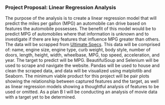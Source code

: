 ### Project Proposal: Linear Regression Analysis

The purpose of the analysis is to create a linear regression model that will predict the miles per gallon (MPG) an automobile can drive based on features the automobile possesses. The benefit of this model would be to predict MPG of automobiles where that information is unknown and to investigate if there are key features that influence MPG greater than others. The data will be scrapped from [Ultimate Specs](https://www.ultimatespecs.com). This data will be comprised of: name, engine size, engine type, curb weight, body style, number of doors, length, height, width, wheelbase, MPG, top speed, acceleration, and year. The target to predict will be MPG. BeautifulSoup and Selenium will be used to scrape and navigate the website. Pandas will be used to house and clean the scraped data, and data will be visualized using matplotlib and Seaborn. The minimum viable product for this project will be pair plots showing the relationship between captured features and the target, as well as linear regression models showing a thoughtful analysis of features to be used or omitted. As a plan B I will be conducting an analysis of movie data with a target yet to be determined.
